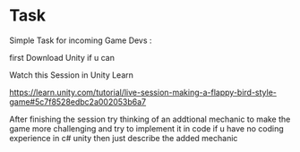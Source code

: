 # Task

Simple Task for incoming Game Devs :

first Download Unity if u can

Watch this Session in Unity Learn

https://learn.unity.com/tutorial/live-session-making-a-flappy-bird-style-game#5c7f8528edbc2a002053b6a7

After finishing the session try thinking of an addtional mechanic to make the game more challenging and try to implement it in code if u have no coding experience in c# unity then just describe the added mechanic
